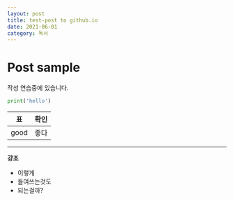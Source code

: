 ```yaml
---
layout: post
title: test-post to github.io
date: 2021-06-01
category: 독서
---
```


# Post sample

작성 연습중에 있습니다.

```python
print('hello')
```

| 표   | 확인 |
| ---- | ---- |
| good | 좋다 |

---

**강조**

- 이렇게
- 들여쓰는것도
- 되는걸까?